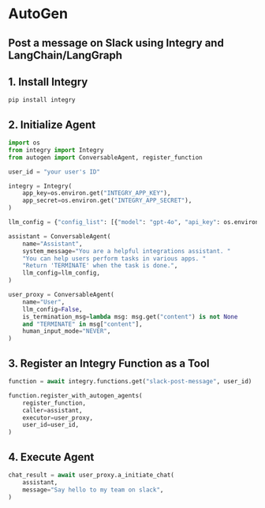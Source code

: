 # AutoGen

## Post a message on Slack using Integry and LangChain/LangGraph

## 1. Install Integry

```bash
pip install integry
```

## 2. Initialize Agent

```python
import os
from integry import Integry
from autogen import ConversableAgent, register_function

user_id = "your user's ID"

integry = Integry(
    app_key=os.environ.get("INTEGRY_APP_KEY"),
    app_secret=os.environ.get("INTEGRY_APP_SECRET"),
)

llm_config = {"config_list": [{"model": "gpt-4o", "api_key": os.environ.get("OPENAI_API_KEY")}]}

assistant = ConversableAgent(
    name="Assistant",
    system_message="You are a helpful integrations assistant. "
    "You can help users perform tasks in various apps. "
    "Return 'TERMINATE' when the task is done.",
    llm_config=llm_config,
)

user_proxy = ConversableAgent(
    name="User",
    llm_config=False,
    is_termination_msg=lambda msg: msg.get("content") is not None
    and "TERMINATE" in msg["content"],
    human_input_mode="NEVER",
)
```

## 3. Register an Integry Function as a Tool

```python
function = await integry.functions.get("slack-post-message", user_id)

function.register_with_autogen_agents(
    register_function,
    caller=assistant,
    executor=user_proxy,
    user_id=user_id,
)
```

## 4. Execute Agent

```python
chat_result = await user_proxy.a_initiate_chat(
    assistant,
    message="Say hello to my team on slack",
)
```

